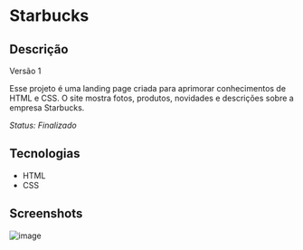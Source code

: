 # Starbucks

## Descrição
Versão 1

Esse projeto é uma landing page criada para aprimorar conhecimentos de HTML e CSS. O site mostra fotos, produtos, novidades e descrições sobre a empresa Starbucks.

*Status: Finalizado*

## Tecnologias
- HTML
- CSS

## Screenshots
![image](https://user-images.githubusercontent.com/123817885/221178955-ab55a829-91a0-4d83-b67c-b374ee9762db.png)
